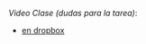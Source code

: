 *Video Clase (dudas para la tarea)*: 
- [en dropbox](https://drive.google.com/file/d/1Bn1QtVYdSHKZn5TwLyCUWc5sZeXk1rF1/view?usp=sharing)
